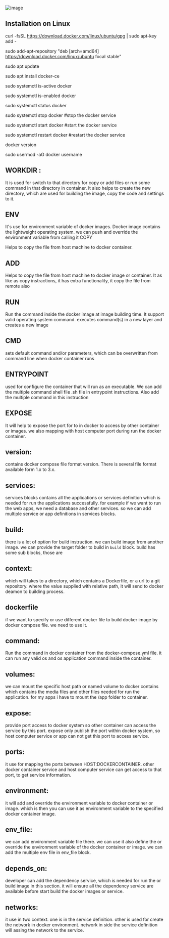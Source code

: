 
![image](https://user-images.githubusercontent.com/33985509/99668034-7e146600-2a6d-11eb-9aed-f4c31d559322.png)





## Installation on Linux

curl -fsSL https://download.docker.com/linux/ubuntu/gpg | sudo apt-key add -

sudo add-apt-repository "deb [arch=amd64] https://download.docker.com/linux/ubuntu focal stable"

sudo apt update

sudo apt install docker-ce

sudo systemctl is-active docker

sudo systemctl is-enabled docker

sudo systemctl status docker


sudo systemctl stop docker			#stop the docker service

sudo systemctl start docker			#start the docker service

sudo systemctl  restart docker		#restart the docker service

docker version

sudo usermod -aG docker username




## WORKDIR :

It is used for switch to that directory for copy or add files or run some command in that directory in container. It also helps to create the new directory, which are used for building the image, copy the code and settings to it.


## ENV 

It's use for environment variable of docker images. Docker image contains the lightweight operating system. we can push and override the environment variable from  calling it
COPY 

Helps to copy the file from host machine to docker container.


## ADD 

Helps to copy the file from host machine to docker image or container. It as like as copy instractions, it has extra functionality, it copy the file from remote also



## RUN 
 
 Run the command inside the docker image at image building time. It support valid operating system command.   executes command(s) in a new layer and creates a new image

## CMD 

sets default command and/or parameters, which can be overwritten from command line when docker container runs

## ENTRYPOINT 

used for configure the container that will run as an executable. We can add the multiple command shell file .sh file in entrypoint instructions. Also add the multiple command in this instruction

## EXPOSE 

It will help to expose the port for to in docker to access by other container or images. we also mapping with host computer port during run the docker container.

## version: 

contains docker compose file format version. There is several file format available form 1.x to 3.x.

## services: 

services blocks contains all the applications or services definition which is needed for run the applications successfully. for example if we want to run the web apps, we need a database and other services. so we can add multiple service or app definitions in services blocks.

## build: 

there is a lot of option for build instruction. we can build image from another image. we can provide the target folder to build in `build` block. build has some sub blocks, those are
     
## context:  

which will takes to a directory, which contains a Dockerfile, or a url to a git repository. where the value supplied with relative path, it will send to docker deamon to building process.


## dockerfile

if we want to specify or use different docker file to build docker image by docker compose file. we need to use it.


## command: 

Run the command in docker container from the docker-compose.yml file. it can run any valid os and os application command inside the container.

## volumes: 

we can mount the specific host path or named volume to docker contains which contains the media files and other files needed for run the application. for my apps i have to mount the /app folder to container.

## expose: 

provide port access to docker system so other container can access the service by this port. expose only publish the port within docker system, so host computer service or app can not get this port to access service.


## ports: 

it use for mapping the ports between HOST:DOCKERCONTAINER. other docker container service and host computer service can get access to that port, to get service information.


## environment: 

it will add and override the environment variable to docker container or image. which is then you can use it as environment variable to the specified docker container image.

## env_file: 

we can add environment variable file there. we can use it also define the or override the environment variable of the docker container or image. we can add the multiple env file in env_file block.


## depends_on: 

developer can add the dependency service, which is needed for run the or build image in this section. it will ensure all the dependency service are available before start build the docker images or service.

## networks: 

it use in two context. one is in the service definition. other is used for create the network in docker environment. network in side the service definition will assing the network to the service.
